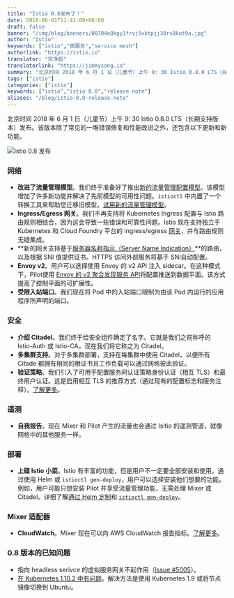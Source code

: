 ```yaml
---
title: "Istio 0.8发布了！"
date: 2018-06-01T11:41:00+08:00
draft: false
banner: "/img/blog/banners/00704eQkgy1frvj5vktpjj30rs0kut9a.jpg"
author: "Istio"
keywords: ["istio","微服务","service mesh"]
authorlink: "https://istio.io"
translator: "宋净超"
translatorlink: "https://jimmysong.io"
summary: "北京时间 2018 年 6 月 1 日（儿童节）上午 9: 30 Istio 0.8.0 LTS（长期支持版本）发布。该版本除了常见的一堆错误修复和性能改进之外，还包含以下更新和新功能。"
tags: ["istio"]
categories: ["istio"]
keywords: ["istio","istio 0.8","release note"]
aliases: "/blog/istio-0.8-release-note"
---
```


北京时间 2018 年 6 月 1 日（儿童节）上午 9: 30 Istio 0.8.0 LTS（长期支持版本）发布。该版本除了常见的一堆错误修复和性能改进之外，还包含以下更新和新功能。

![Istio 0.8 发布](https://raw.githubusercontent.com/servicemesher/website/master/content/blog/istio-0-8-release-note/00704eQkgy1frvj0gh5pzj30kl0u4q6t.jpg)

### 网络

- **改进了流量管理模型**。我们终于准备好了推出[新的流量管理配置模型](https://istio.io/blog/2018/v1alpha3-routing/)。该模型增加了许多新功能并解决了先前模型的可用性问题。`istioctl` 中内置了一个转换工具来帮助您迁移旧模型。[试用新的流量管理模型](https://istio.io/docs/tasks/traffic-management)。
- **Ingress/Egress 网关**。我们不再支持将 Kubernetes Ingress 配置与 Istio 路由规则相结合，因为这会导致一些错误和可靠性问题。Istio 现在支持独立于 Kubernetes 和 Cloud Foundry 平台的 ingress/egress [网关](https://istio.io/docs/concepts/traffic-management/rules-configuration/#gateways)，并与路由规则无缝集成。
- **新的网关支持基于[服务器名称指示（Server Name Indication）](https://en.wikipedia.org/wiki/Server_Name_Indication)**的路由，以及根据 SNI 值提供证书。HTTPS 访问外部服务将基于 SNI自动配置。
- **Envoy v2**。用户可以选择使用 Envoy 的 v2 API 注入 sidecar。在这种模式下，Pilot使用 [Envoy 的 v2 聚合发现服务 API](https://www.envoyproxy.io/docs/envoy/latest/configuration/overview/v2_overview)将配置推送到数据平面。该方式提高了控制平面的可扩展性。
- **受限入站端口**。我们现在将 Pod 中的入站端口限制为由该 Pod 内运行的应用程序所声明的端口。

### 安全

- **介绍 Citadel**。我们终于给安全组件确定了名字。它就是我们之前称呼的 Istio-Auth 或 Istio-CA，现在我们将它称之为 Citadel。
- **多集群支持**。对于多集群部署，支持在每集群中使用 Citadel，以便所有 Citade 都拥有相同的根证书且工作负载可以通过网格彼此验证。
- **验证策略**。我们引入了可用于配置服务间认证策略身份认证（相互 TLS）和最终用户认证。这是启用相互 TLS 的推荐方式（通过现有的配置标志和服务注释）。[了解更多](https://istio.io/docs/tasks/security/authn-policy/)。

### 遥测

- **自我报告**。现在 Mixer 和 Pilot 产生的流量也会通过 Isitio 的遥测管道，就像网格中的其他服务一样。

### 部署

- **上碟 Istio 小菜**。Istio 有丰富的功能，但是用户不一定要全部安装和使用。通过使用 Helm 或 `istioctl gen-deploy`，用户可以选择安装他们想要的功能。例如，用户可能只想安装 Pilot 并享受流量管理功能，无需处理 Mixer 或 Citadel。详细了解[通过 Helm 定制](https://istio.io/docs/setup/kubernetes/helm-install/#customization-with-helm)和 [`istioctl gen-deploy`](https://istio.io/docs/reference/commands/istioctl/#istioctl%20gen-deploy)。

### Mixer 适配器

- **CloudWatch**。Mixer 现在可以向 AWS CloudWatch 报告指标。[了解更多](https://istio.io/docs/reference/config/policy-and-telemetry/adapters/cloudwatch/)。

### 0.8 版本的已知问题

- 指向 headless serivce 的虚拟服务网关不起作用（[Issue #5005](https://github.com/istio/istio/issues/5005)）。
- [在 Kubernetes 1.10.2 中有问题](https://github.com/istio/istio/issues/5723)。解决方法是使用 Kubernetes 1.9 或将节点镜像切换到 Ubuntu。
